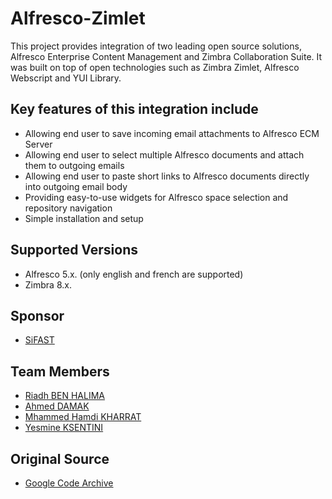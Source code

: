 Alfresco-Zimlet
===============

This project provides integration of two leading open source solutions, Alfresco Enterprise Content Management and Zimbra Collaboration Suite. It was built on top of open technologies such as Zimbra Zimlet, Alfresco Webscript and YUI Library.

Key features of this integration include
----------------------------------------
 
 - Allowing end user to save incoming email attachments to Alfresco ECM Server
 - Allowing end user to select multiple Alfresco documents and attach them to outgoing emails
 - Allowing end user to paste short links to Alfresco documents directly into outgoing email body
 - Providing easy-to-use widgets for Alfresco space selection and repository navigation
 - Simple installation and setup
 
Supported Versions
------------------
 - Alfresco 5.x. (only english and french are supported)
 - Zimbra 8.x.
  
Sponsor
-------
 - [SiFAST][2]

Team Members
------------
 - [Riadh BEN HALIMA][6]
 - [Ahmed DAMAK][3]
 - [Mhammed Hamdi KHARRAT][4]
 - [Yesmine KSENTINI][5]

Original Source
---------------
 - [Google Code Archive][1]
 
 
  [1]:  https://code.google.com/archive/p/alfresco-zimlet
  [2]:  http://www.sifast.com
  [3]:  https://github.com/A-medDMK
  [4]:  https://github.com/MhammedKh
  [5]:  https://github.com/ksentiniyesmine
  [6]:  https://www.linkedin.com/in/riadh-ben-halima-48314953/en
